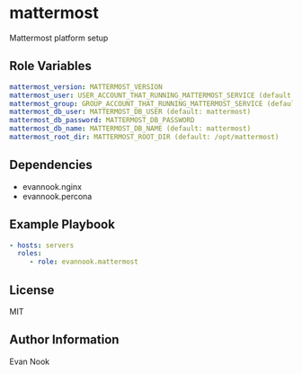 mattermost
==========

Mattermost platform setup


Role Variables
--------------

```yaml
mattermost_version: MATTERMOST_VERSION
mattermost_user: USER_ACCOUNT_THAT_RUNNING_MATTERMOST_SERVICE (default: mattermost)
mattermost_group: GROUP_ACCOUNT_THAT_RUNNING_MATTERMOST_SERVICE (default: mattermost)
mattermost_db_user: MATTERMOST_DB_USER (default: mattermost)
mattermost_db_password: MATTERMOST_DB_PASSWORD
mattermost_db_name: MATTERMOST_DB_NAME (default: mattermost)
mattermost_root_dir: MATTERMOST_ROOT_DIR (default: /opt/mattermost)
```

Dependencies
------------

- evannook.nginx
- evannook.percona

Example Playbook
----------------

```yaml
- hosts: servers
  roles:
     - role: evannook.mattermost
```

License
-------

MIT

Author Information
------------------

Evan Nook
